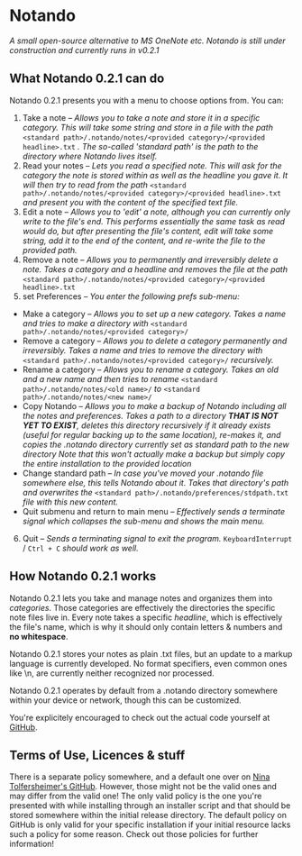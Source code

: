 # Notando
_A small open-source alternative to MS OneNote etc. Notando is still under construction and currently runs in v0.2.1_

## What Notando 0.2.1 can do
Notando 0.2.1 presents you with a menu to choose options from. You can:

1. Take a note – _Allows you to take a note and store it in a specific category. This will take some string and store in a file with the path_ ```<standard path>/.notando/notes/<provided category>/<provided headline>.txt```
_. The so-called 'standard path' is the path to the directory where Notando lives itself._
2. Read your notes – _Lets you read a specified note. This will ask for the category the note is stored within as well as the headline you gave it. It will then try to read from the path_ ```<standard path>/.notando/notes/<provided category>/<provided headline>.txt```
_and present you with the content of the specified text file._
3. Edit a note – _Allows you to 'edit' a note, although you can currently only write to the file's end. This performs essentially the same task as read would do, but after presenting the file's content, edit will take some string, add it to the end of the content, and re-write the file to the provided path._
4. Remove a note – _Allows you to permanently and irreversibly delete a note. Takes a category and a headline and removes the file at the path_ ```<standard path>/.notando/notes/<provided category>/<provided headline>.txt```
5. set Preferences – _You enter the following prefs sub-menu:_
  * Make a category – _Allows you to set up a new category. Takes a name and tries to make a directory with_ ```<standard path>/.notando/notes/<provided category>/```
  * Remove a category – _Allows you to delete a category permanently and irreversibly. Takes a name and tries to remove the directory with_ ```<standard path>/.notando/notes/<provided category>/``` _recursively._
  * Rename a category – _Allows you to rename a category. Takes an old and a new name and then tries to rename_ ```<standard path>/.notando/notes/<old name>/``` _to_ ```<standard path>/.notando/notes/<new name>/``` 
  * Copy Notando – _Allows you to make a backup of Notando including all the notes and preferences. Takes a path to a directory **THAT IS NOT YET TO EXIST**, deletes this directory recursively if it already exists (useful for regular backing up to the same location), re-makes it, and copies the .notando directory currently set as standard path to the new directory_
_Note that this won't actually make a backup but simply copy the entire installation to the provided location_
  * Change standard path – _In case you've moved your .notando file somewhere else, this tells Notando about it. Takes that directory's path and overwrites the_ ```<standard path>/.notando/preferences/stdpath.txt``` _file with this new content._ 
  * Quit submenu and return to main menu – _Effectively sends a terminate signal which collapses the sub-menu and shows the main menu._
6. Quit – _Sends a terminating signal to exit the program._ `KeyboardInterrupt` / `Ctrl + C` _should work as well._

## How Notando 0.2.1 works
Notando 0.2.1 lets you take and manage notes and organizes them into _categories_. Those categories are effectively the directories the specific note files live in. Every note takes a specific _headline_, which is effectively the file's name, which is why it should only contain letters & numbers and **no whitespace**.

Notando 0.2.1 stores your notes as plain .txt files, but an update to a markup language is currently developed. No format specifiers, even common ones like \n, are currently neither recognized nor processed.

Notando 0.2.1 operates by default from a .notando directory somewhere within your device or network, though this can be customized.

You're explicitely encouraged to check out the actual code yourself at [GitHub](https://github.com/NinaTolfersheimer/Notando/).

## Terms of Use, Licences & stuff
There is a separate policy somewhere, and a default one over on [Nina Tolfersheimer's GitHub](https://github.com/NinaTolfersheimer/Notando/). However, those might not be the valid ones and may differ from the valid one! The only valid policy is the one you're presented with while installing through an installer script and that should be stored somewhere within the initial release directory. The default policy on GitHub is only valid for your specific installation if your initial resource lacks such a policy for some reason.
Check out those policies for further information!
